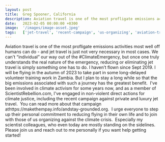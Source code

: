 ```yaml
---
layout: post
title:  Greg Spooner, California
description: Aviation travel is one of the most profligate emissions activities most well off humans can do - and jet travel is just not very necessary in most cas...
date:   2023-02-05 00:00:00 +0300
image:  '/images/image-asset.jpeg'
tags:   ['jet-travel', 'recent-campaign', 'us-organizing', 'aviation-travel', 'urge-everyone', 'take-part', 'scientist-colleagues', 'real-nature']
---
```

Aviation travel is one of the most profligate emissions activities most well off humans can do - and jet travel is just not very necessary in most cases. We can't “individual” our way out of the #ClimateEmergency, but once one truly understands the real nature of the emergency, reducing or eliminating jet travel is simply something one has to do. I haven’t flown since Sept 2019. I will be flying in the autumn of 2023 to take part in some long-delayed volunteer training work in Zambia. But I plan to stay a long while so that the big emissions associated with such a journey has the greatest benefit.  I've been involved in climate activism for some years now, and as a member of ScientistRebellion.com, I've engaged in non-violent direct actions for climate justice, including the recent campaign against private and luxury jet travel.  You can read more about that campaign athttps://makethempay.info/andstay-grounded.org.  I urge everyone to step up their personal commitment to reducing flying in their own life and to join with those of us organizing against the climate crisis.  Especially my scientist colleagues, who even today are mostly standing on the sidelines.  Please join us and reach out to me personally if you want help getting started!

